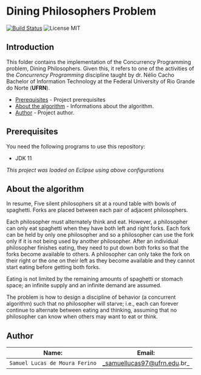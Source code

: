 # Dining Philosophers Problem
[![Build Status](https://travis-ci.com/Samuellucas97/Phylosophers-Dinner.svg?branch=master)](https://travis-ci.com/Samuellucas97/Phylosophers-Dinner)
![License MIT](https://img.shields.io/npm/l/express.svg)

## Introduction  

This folder contains the implementation of the Concurrency Programming problem, Dining Philosophers. Given this, it refers to one of the activities of the _Concurrency Programming_ discipline taught by dr. Nélio Cacho Bachelor of Information Technology at the Federal University of Rio Grande do Norte (__UFRN__).


- [Prerequisites](#prerequisites) - Project prerequisites
- [About the algorithm](#about-the-algorithm) - Informations about the algorithm.
- [Author](#author) - Project author.


## Prerequisites

You need the following programs to use this repository:

 - JDK 11

_This project was loaded on Eclipse using above configurations_

## About the algorithm

In resume, Five silent philosophers sit at a round table with bowls of spaghetti. Forks are placed between each pair of adjacent philosophers.

Each philosopher must alternately think and eat. However, a philosopher can only eat spaghetti when they have both left and right forks. Each fork can be held by only one philosopher and so a philosopher can use the fork only if it is not being used by another philosopher. After an individual philosopher finishes eating, they need to put down both forks so that the forks become available to others. A philosopher can only take the fork on their right or the one on their left as they become available and they cannot start eating before getting both forks.

Eating is not limited by the remaining amounts of spaghetti or stomach space; an infinite supply and an infinite demand are assumed.

The problem is how to design a discipline of behavior (a concurrent algorithm) such that no philosopher will starve; i.e., each can forever continue to alternate between eating and thinking, assuming that no philosopher can know when others may want to eat or think.

## Author 

| Name: | Email: |  
| ---------- | ------------- | 
|`Samuel Lucas de Moura Ferino` 	| _samuellucas97@ufrn.edu.br_  


